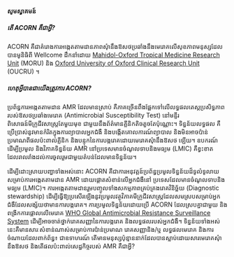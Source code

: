 #### សូមស្វាគមន៍ 

##### តើ ACORN គឺជាអ្វី?

ACORN គឺជាគំរោងការអង្កេតតាមដានភាពសុំានឹងឱសថប្រឆាំងនឹងមេរោគលើសុខភាពមនុស្សដែល បានមូនិធិពី Wellcome ដឹកនាំដោយ [Mahidol-Oxford Tropical Medicine Research Unit](https://www.tropmedres.ac) (MORU) និង [Oxford University of Oxford Clinical Research Unit](http://www.oucru.org/) (OUCRU) ។ 

##### ហេតុអ្វីបានជាយើងត្រូវការ ACORN?

ប្រព័ន្ធការអង្កេតតាមដាន AMR ដែលមានស្រាប់ គឺភាគច្រើនពឹងផ្អែកទៅលើលទ្ធផលតេស្តប្រសិទ្ធភាពរបស់ឱសថប្រឆាំងមេរោគ (Antimicrobial Susceptibility Test) នៅមន្ទីរពិសោធន៍មីក្រូជីវសាស្ត្រតែមួយមុខ ជាមួយនឹងព័ត៌មានគ្លីនិកតិចតួចតែប៉ុណ្ណោះ។ ទិន្នន័យលទ្ធផល គឺប្រើប្រាស់នូវមានកំរិតក្នុងការព្យាបាលអ្នកជំងឺ និងបង្កើតគោលការណ៍ព្យាបាល និងមិនអាចប៉ាន់ប្រមាណពីផលប៉ះពាល់គ្លីនិក និងបន្ទុកនៃការបង្ករោគដោយមេរោគសុំានឹងឱសថ  ឡើយ។ ឧបករណ៍ដើម្បីប្រមូល និងវិភាគទិន្នន័យ AMR នៅប្រទេសមានចំណូលទាបនិងមធ្យម (LMIC) គឺខ្វះខាតដែលរាលរាំងដល់ការចូលរួមជាមួយតំបន់ដែលមានទិន្នន័យ។ 

ដើម្បីដោះស្រាយបញ្ហាទាំងអស់នោះ ACORN គឺជាការអនុវត្តន៍ប្រព័ន្ធប្រមូលទិន្នន័យដ៏ទូលំទូលាយសម្រាប់ការអង្កេតតាមដាន AMR ដោយផ្តោតសំខាន់លើអ្នកជំងឺនៅ ប្រទេសដែលមានចំណូលទាបនិងមធ្យម (LMIC)។ ការអង្កេតតាមដានរួមបញ្ចូលទាំងសកម្មភាពគ្រប់គ្រងរោគវិនិច្ឆ័យ (Diagnostic stewardship) ដើម្បីធ្វើឱ្យប្រសើរឡើងនូវប្រមូលវត្ថុវិភាគមីក្រូជីវសាស្ត្រដែលសមស្របសម្រាប់អ្នកជំងឺដែលសង្ស័យថាមានការបង្ករោគ។ ការប្រមូលទិន្នន័យដោយប្រើ ACORN ដែលស្របគ្នាជាមួយ និងពង្រីកការផ្តោលលើមេរោគ [WHO Global Antimicrobial Resistance Surveillance System](https://www.who.int/initiatives/glass) ដើម្បីអាចចាត់ថ្នាក់រោគសញ្ញានៃការបង្ករោគ និងលទ្ធផលរបស់អ្នកជំងឺ។ ទិន្នន័យទាំងអស់នេះគឺមានសារៈសំខាន់ណាស់សម្រាប់ការប៉ាន់ប្រមាណ រោគសញ្ញានិង/ឬ លទ្ធផលមេរោគ និងការចំណាយដែលពាក់ព័ន្ធ៖ ជាឧទាហរណ៍ តើមានមនុស្សប៉ុន្មាននាក់ដែលបានស្លាប់ដោយសារមេរោគសុំានឹងឱសថ និងតើផលប៉ះពាល់សេដ្ឋកិច្ចរបស់ AMR គឺជាអ្វី?
